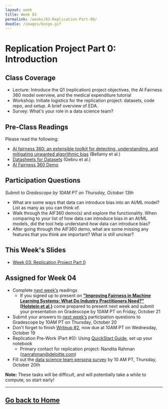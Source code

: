 ```yaml
---
layout: week
title: Week 03
permalink: /weeks/03-Replication-Part-00/
doodle: /images/bongo.gif
---
```


# Replication Project Part 0: Introduction

## Class Coverage
* Lecture: Introduce the Q1 (replication) project objectives, the AI Fairness 360 model overview, and the medical expenditure tutorial
* Workshop: Initiate logistics for the replication project: datasets, code repo, and setup. A brief overview of EDA.
* Survey: What's your role in a data science team?

## Pre-Class Readings
Please read the following:
* [AI fairness 360: an extensible toolkit for detecting, understanding, and mitigating unwanted algorithmic bias](https://arxiv.org/pdf/1810.01943.pdf) (Bellamy et al.)
* [Datasheets for Datasets](https://arxiv.org/abs/1803.09010) (Gebru et al.)
* [AI Fairness 360 Demo](https://aif360.mybluemix.net/data)

## Participation Questions 
_Submit to Gradescope by 10AM PT on Thursday, October 13th_
* What are some ways that data can introduce bias into an AI/ML model? List as many as you can think of.
* Walk through the AIF360 demo(s) and explore the functionality. When comparing to your list of how data can introduce bias in an AI/ML models, did the tool help understand *how* data can introduce bias? 
* After going through the AIF360 demo, what are some missing any features that you think are important? What is still unclear?

## This Week's Slides
* [Week 03: Replication Project Part 0](https://github.com/nanrahman/capstone-responsible-ai/blob/483282f030af9225528cee3935203bb612ca71da/notes/week-03/Week-3-slides.pdf)

## Assigned for Week 04
* Complete [next week’s](https://nanrahman.github.io/capstone-responsible-ai/weeks/04-Replication-Part-01/) readings
    * If you signed up to present on [**"Improving Fairness in Machine Learning Systems: What Do Industry Practitioners Need?" (Holstein et al.)**](https://arxiv.org/pdf/1812.05239.pdf) come prepared to present next week and submit your presentation on Gradescope by 10AM PT on Friday, October 21
* Submit your answers to [next week’s](https://nanrahman.github.io/capstone-responsible-ai/weeks/04-Replication-Part-01/) participation questions to Gradescope by 10AM PT on Thursday, October 20
* Don't forget to finish [Writeup #2](https://github.com/nanrahman/capstone-responsible-ai/blob/93605e16204b5402b81c6b51f1ca33f496d8ea87/notes/week-02/Writeup%20%232.pdf), now due at 10AM PT on Wednesday, October 19
* Replication Pre-Work (Part #0): Using [QuickStart Guide](https://github.com/nanrahman/capstone-responsible-ai/blob/483282f030af9225528cee3935203bb612ca71da/notes/week-03/Quick-start.md), set up your notebook
  * Primary contact for replication project: Nandita Rahman (nanrahman@deloitte.com)
* Fill out the [data science team persona survey](https://forms.gle/5Fv7XZDABVEzphQ88) by 10 AM PT, Thursday, October 20th

**Note:** These tasks will be difficult, and will potentially take a while to compute, so start early!

---
[Go back to Home](https://nanrahman.github.io/capstone-responsible-ai/)
---
